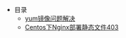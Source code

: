 - 目录
  - [yum镜像问题解决](../问题排查/yum镜像问题解决)
  - [Centos下Nginx部署静态文件403](../问题排查/Centos下Nginx部署静态文件403)


